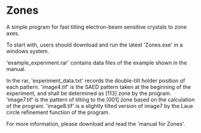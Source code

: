 # Zones
A simple program for fast tilting electron-beam sensitive crystals to zone axes.

To start with, users should download and run the latest 'Zones.exe' in a windows system.

'example_experiment.rar' contains data files of the example shown in the manual.

In the rar, 'experiment_data.txt' records the double-tilt holder position of each pattern.
'image4.tif' is the SAED pattern taken at the beginning of the experiment, and shall be determined as [113] zone by the program.
'image7.tif' is the pattern of tilting to the [001] zone based on the calculation of the program.
'image8.tif' is a slightly tilted version of image7 by the Laue circle refinement function of the program.

For more information, please download and read the 'manual for Zones'.
